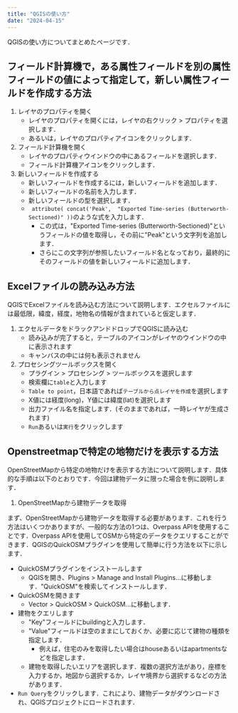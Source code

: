 ```yaml
---
title: "QGISの使い方"
date: "2024-04-15"
---
```


QGISの使い方についてまとめたページです．

## フィールド計算機で，ある属性フィールドを別の属性フィールドの値によって指定して，新しい属性フィールドを作成する方法
1. レイヤのプロパティを開く
    - レイヤのプロパティを開くには，レイヤの右クリック > プロパティを選択します．
    - あるいは，レイヤのプロパティアイコンをクリックします．
1. フィールド計算機を開く
    - レイヤのプロパティウインドウの中にあるフィールドを選択します．
    - フィールド計算機アイコンをクリックします．
1. 新しいフィールドを作成する
    - 新しいフィールドを作成するには，新しいフィールドを追加します．
    - 新しいフィールドの名前を入力します．
    - 新しいフィールドの型を選択します．
    - ` attribute( concat('Peak',  "Exported Time-series (Butterworth-Sectioned)" ))`のような式を入力します．
        - この式は，"Exported Time-series (Butterworth-Sectioned)"というフィールドの値を取得し，その前に"Peak"という文字列を追加します．
        - さらにこの文字列が参照したいフィールド名となっており，最終的にそのフィールドの値を新しいフィールドに追加します．
        
## Excelファイルの読み込み方法

QGISでExcelファイルを読み込む方法について説明します．エクセルファイルには最低限，緯度，経度，地物名の情報が含まれていると仮定します．

1. エクセルデータをドラックアンドドロップでQGISに読み込む
    - 読み込みが完了すると，テーブルのアイコンがレイヤのウインドウの中に表示されます
    - キャンバスの中には何も表示されません
1. プロセシングツールボックスを開く
    - プラグイン > プロセシング > ツールボックスを選択します
    - 検索欄に`table`と入力します
    - `Table to point`，日本語であれば`テーブルから点レイヤを作成`を選択します
    - X値には経度(long)，Y値には緯度(lat)を選択します
    - 出力ファイル名を指定します．(そのままであれば，一時レイヤが生成されます)
    - `Run`あるいは`実行`をクリックします

## Openstreetmapで特定の地物だけを表示する方法

OpenStreetMapから特定の地物だけを表示する方法について説明します．具体的な手順は以下のとおりです．今回は建物データに限った場合を例に説明します．

1. OpenStreetMapから建物データを取得

まず、OpenStreetMapから建物データを取得する必要があります．これを行う方法はいくつかありますが、一般的な方法の1つは、Overpass APIを使用することです．Overpass APIを使用してOSMから特定のデータをクエリすることができます．QGISのQuickOSMプラグインを使用して簡単に行う方法を以下に示します．

- QuickOSMプラグインをインストールします
    - QGISを開き、Plugins > Manage and Install Plugins...に移動します．"QuickOSM"を検索してインストールします．
- QuickOSMを開きます
    - Vector > QuickOSM > QuickOSM...に移動します．
- 建物をクエリします
    - "Key"フィールドにbuildingと入力します．
    - "Value"フィールドは空のままにしておくか、必要に応じて建物の種類を指定します．
        - 例えば，住宅のみを取得したい場合はhouseあるいはapartmentsなどを指定します．
    - 建物を取得したいエリアを選択します．複数の選択方法があり，座標を入力するか，地図から選択するか，レイヤ境界から選択するなどの方法があります．
- `Run Query`をクリックします．これにより、建物データがダウンロードされ、QGISプロジェクトにロードされます．
